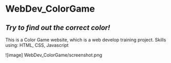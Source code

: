 # WebDev_ColorGame
## _Try to find out the correct color!_

This is a Color Game website, which is a web develop training project.
Skills using: HTML, CSS, Javascript

![image] WebDev_ColorGame/screenshot.png
